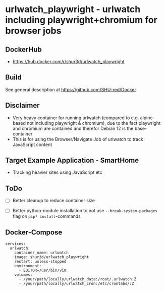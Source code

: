  # urlwatch_playwright - urlwatch including playwright+chromium for browser jobs

## DockerHub

- https://hub.docker.com/r/shur3d/urlwatch_playwright

## Build

See general description at https://github.com/SHU-red/Docker

## Disclaimer

- Very heavy container for running urlwatch (compared to e.g. alpine-based not including playwright & chromium), due to the fact playwright and chromium are contained and therefor Debian 12 is the base-container
- This is for using the Browser/Navigate Job of urlwatch to track JavaScript content

## Target Example Application - SmartHome

- Tracking heavier sites using JavaScript etc


## ToDo

- [ ] Better cleanup to reduce container size

- [ ] Better python-module installation to not use `--break-system-packages` flag on `pip* install`-commands


## Docker-Compose
```
services:
  urlwatch:
    container_name: urlwatch
    image: shur3d/urlwatch_playwright
    restart: unless-stopped
    environment:
      - EDITOR=/usr/bin/vim
    volumes:
      - /your/path/locally/urlwatch_data:/root/.urlwatch:Z
      - /your/path/locally/urlwatch_cron:/etc/crontabs/:Z
```